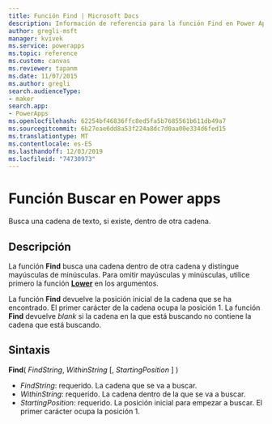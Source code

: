 ```yaml
---
title: Función Find | Microsoft Docs
description: Información de referencia para la función Find en Power Apps, incluidos ejemplos y sintaxis
author: gregli-msft
manager: kvivek
ms.service: powerapps
ms.topic: reference
ms.custom: canvas
ms.reviewer: tapanm
ms.date: 11/07/2015
ms.author: gregli
search.audienceType:
- maker
search.app:
- PowerApps
ms.openlocfilehash: 62254bf46836ffc8ed5fa5b7685561b611db49a7
ms.sourcegitcommit: 6b27eae6dd8a53f224a8dc7d0aa00e334d6fed15
ms.translationtype: MT
ms.contentlocale: es-ES
ms.lasthandoff: 12/03/2019
ms.locfileid: "74730973"
---
```

# <a name="find-function-in-power-apps"></a>Función Buscar en Power apps
Busca una cadena de texto, si existe, dentro de otra cadena.

## <a name="description"></a>Descripción
La función **Find** busca una cadena dentro de otra cadena y distingue mayúsculas de minúsculas. Para omitir mayúsculas y minúsculas, utilice primero la función **[Lower](function-lower-upper-proper.md)** en los argumentos.

La función **Find** devuelve la posición inicial de la cadena que se ha encontrado.  El primer carácter de la cadena ocupa la posición 1. La función **Find** devuelve *blank* si la cadena en la que está buscando no contiene la cadena que está buscando.

## <a name="syntax"></a>Sintaxis
**Find**( *FindString*, *WithinString* [, *StartingPosition* ] )

* *FindString*: requerido.  La cadena que se va a buscar.
* *WithinString*: requerido.  La cadena dentro de la que se va a buscar.
* *StartingPosition*: requerido.  La posición inicial para empezar a buscar.  El primer carácter ocupa la posición 1.

